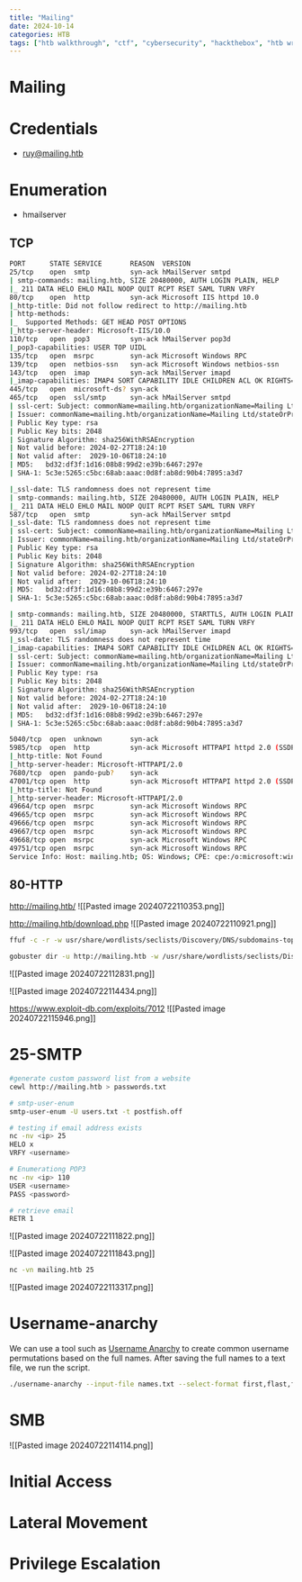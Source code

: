 ```yaml
---
title: "Mailing"
date: 2024-10-14
categories: HTB
tags: ["htb walkthrough", "ctf", "cybersecurity", "hackthebox", "htb writeup", "mailing", "penetration testing", "writeup", "htb"]
---
```


# Mailing

# Credentials
- ruy@mailing.htb
# Enumeration
- hmailserver

## TCP
```sh
PORT      STATE SERVICE       REASON  VERSION
25/tcp    open  smtp          syn-ack hMailServer smtpd
| smtp-commands: mailing.htb, SIZE 20480000, AUTH LOGIN PLAIN, HELP
|_ 211 DATA HELO EHLO MAIL NOOP QUIT RCPT RSET SAML TURN VRFY
80/tcp    open  http          syn-ack Microsoft IIS httpd 10.0
|_http-title: Did not follow redirect to http://mailing.htb
| http-methods: 
|_  Supported Methods: GET HEAD POST OPTIONS
|_http-server-header: Microsoft-IIS/10.0
110/tcp   open  pop3          syn-ack hMailServer pop3d
|_pop3-capabilities: USER TOP UIDL
135/tcp   open  msrpc         syn-ack Microsoft Windows RPC
139/tcp   open  netbios-ssn   syn-ack Microsoft Windows netbios-ssn
143/tcp   open  imap          syn-ack hMailServer imapd
|_imap-capabilities: IMAP4 SORT CAPABILITY IDLE CHILDREN ACL OK RIGHTS=texkA0001 QUOTA IMAP4rev1 completed NAMESPACE
445/tcp   open  microsoft-ds? syn-ack
465/tcp   open  ssl/smtp      syn-ack hMailServer smtpd
| ssl-cert: Subject: commonName=mailing.htb/organizationName=Mailing Ltd/stateOrProvinceName=EU\Spain/countryName=EU/organizationalUnitName=MAILING/localityName=Madrid/emailAddress=ruy@mailing.htb
| Issuer: commonName=mailing.htb/organizationName=Mailing Ltd/stateOrProvinceName=EU\Spain/countryName=EU/organizationalUnitName=MAILING/localityName=Madrid/emailAddress=ruy@mailing.htb
| Public Key type: rsa
| Public Key bits: 2048
| Signature Algorithm: sha256WithRSAEncryption
| Not valid before: 2024-02-27T18:24:10
| Not valid after:  2029-10-06T18:24:10
| MD5:   bd32:df3f:1d16:08b8:99d2:e39b:6467:297e
| SHA-1: 5c3e:5265:c5bc:68ab:aaac:0d8f:ab8d:90b4:7895:a3d7

|_ssl-date: TLS randomness does not represent time
| smtp-commands: mailing.htb, SIZE 20480000, AUTH LOGIN PLAIN, HELP
|_ 211 DATA HELO EHLO MAIL NOOP QUIT RCPT RSET SAML TURN VRFY
587/tcp   open  smtp          syn-ack hMailServer smtpd
|_ssl-date: TLS randomness does not represent time
| ssl-cert: Subject: commonName=mailing.htb/organizationName=Mailing Ltd/stateOrProvinceName=EU\Spain/countryName=EU/organizationalUnitName=MAILING/localityName=Madrid/emailAddress=ruy@mailing.htb
| Issuer: commonName=mailing.htb/organizationName=Mailing Ltd/stateOrProvinceName=EU\Spain/countryName=EU/organizationalUnitName=MAILING/localityName=Madrid/emailAddress=ruy@mailing.htb
| Public Key type: rsa
| Public Key bits: 2048
| Signature Algorithm: sha256WithRSAEncryption
| Not valid before: 2024-02-27T18:24:10
| Not valid after:  2029-10-06T18:24:10
| MD5:   bd32:df3f:1d16:08b8:99d2:e39b:6467:297e
| SHA-1: 5c3e:5265:c5bc:68ab:aaac:0d8f:ab8d:90b4:7895:a3d7

| smtp-commands: mailing.htb, SIZE 20480000, STARTTLS, AUTH LOGIN PLAIN, HELP
|_ 211 DATA HELO EHLO MAIL NOOP QUIT RCPT RSET SAML TURN VRFY
993/tcp   open  ssl/imap      syn-ack hMailServer imapd
|_ssl-date: TLS randomness does not represent time
|_imap-capabilities: IMAP4 SORT CAPABILITY IDLE CHILDREN ACL OK RIGHTS=texkA0001 QUOTA IMAP4rev1 completed NAMESPACE
| ssl-cert: Subject: commonName=mailing.htb/organizationName=Mailing Ltd/stateOrProvinceName=EU\Spain/countryName=EU/organizationalUnitName=MAILING/localityName=Madrid/emailAddress=ruy@mailing.htb
| Issuer: commonName=mailing.htb/organizationName=Mailing Ltd/stateOrProvinceName=EU\Spain/countryName=EU/organizationalUnitName=MAILING/localityName=Madrid/emailAddress=ruy@mailing.htb
| Public Key type: rsa
| Public Key bits: 2048
| Signature Algorithm: sha256WithRSAEncryption
| Not valid before: 2024-02-27T18:24:10
| Not valid after:  2029-10-06T18:24:10
| MD5:   bd32:df3f:1d16:08b8:99d2:e39b:6467:297e
| SHA-1: 5c3e:5265:c5bc:68ab:aaac:0d8f:ab8d:90b4:7895:a3d7

5040/tcp  open  unknown       syn-ack
5985/tcp  open  http          syn-ack Microsoft HTTPAPI httpd 2.0 (SSDP/UPnP)
|_http-title: Not Found
|_http-server-header: Microsoft-HTTPAPI/2.0
7680/tcp  open  pando-pub?    syn-ack
47001/tcp open  http          syn-ack Microsoft HTTPAPI httpd 2.0 (SSDP/UPnP)
|_http-title: Not Found
|_http-server-header: Microsoft-HTTPAPI/2.0
49664/tcp open  msrpc         syn-ack Microsoft Windows RPC
49665/tcp open  msrpc         syn-ack Microsoft Windows RPC
49666/tcp open  msrpc         syn-ack Microsoft Windows RPC
49667/tcp open  msrpc         syn-ack Microsoft Windows RPC
49668/tcp open  msrpc         syn-ack Microsoft Windows RPC
49751/tcp open  msrpc         syn-ack Microsoft Windows RPC
Service Info: Host: mailing.htb; OS: Windows; CPE: cpe:/o:microsoft:windows
```

## 80-HTTP
http://mailing.htb/
![[Pasted image 20240722110353.png]]

http://mailing.htb/download.php
![[Pasted image 20240722110921.png]]

```sh
ffuf -c -r -w usr/share/wordlists/seclists/Discovery/DNS/subdomains-top1million-5000.txt -u "http://FUZZ.mailing.htb/"

gobuster dir -u http://mailing.htb -w /usr/share/wordlists/seclists/Discovery/Web-Content/raft-medium-directories-lowercase.txt -s 200 -x txt,zip,php -k
```

![[Pasted image 20240722112831.png]]

![[Pasted image 20240722114434.png]]

https://www.exploit-db.com/exploits/7012
![[Pasted image 20240722115946.png]]

# 25-SMTP

```sh
#generate custom password list from a website
cewl http://mailing.htb > passwords.txt

# smtp-user-enum
smtp-user-enum -U users.txt -t postfish.off

# testing if email address exists
nc -nv <ip> 25
HELO x
VRFY <username>

# Enumerationg POP3
nc -nv <ip> 110
USER <username>
PASS <password>

# retrieve email
RETR 1
```

![[Pasted image 20240722111822.png]]

![[Pasted image 20240722111843.png]]

```sh
nc -vn mailing.htb 25
```

![[Pasted image 20240722113317.png]]

# Username-anarchy
We can use a tool such as [Username Anarchy](https://github.com/urbanadventurer/username-anarchy) to create common username permutations based
on the full names. After saving the full names to a text file, we run the script.

```sh
./username-anarchy --input-file names.txt --select-format first,flast,first.last,first1 > unames.txt
```
# SMB

![[Pasted image 20240722114114.png]]


# Initial Access

# Lateral Movement

# Privilege Escalation

